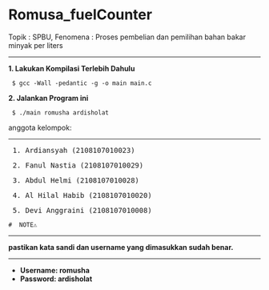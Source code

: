 # Romusa_fuelCounter
Topik : SPBU, Fenomena : Proses pembelian dan pemilihan bahan bakar minyak per liters
<hr>
<b>1. Lakukan Kompilasi Terlebih Dahulu </b> 
<pre><code> $ gcc -Wall -pedantic -g -o main main.c </code></pre>
<b>2. Jalankan Program ini </b>
<pre><code> $ ./main romusha ardisholat</code></pre

# anggota kelompok:
<hr> 
    <pre> 1. Ardiansyah (2108107010023)</pre>
    <pre> 2. Fanul Nastia (2108107010029)</pre>
    <pre> 3. Abdul Helmi (2108107010028)</pre>
    <pre> 4. Al Hilal Habib (2108107010020)</pre>
    <pre> 5. Devi Anggraini (2108107010008)</pre>

    #  NOTE⚠️
<hr>
<b> pastikan kata sandi dan username yang dimasukkan sudah benar.
<hr>
<ul>
  <li>Username: romusha </li>
  <li>Password: ardisholat </li>
 </ul>
